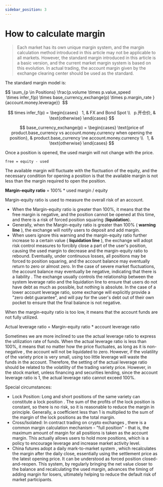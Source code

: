 ```yaml
---
sidebar_position: 3
---
```


# How to calculate margin

> Each market has its own unique margin system, and the margin calculation method introduced in this article may not be applicable to all markets. However, the standard margin introduced in this article is a basic version, and the current market margin system is based on this evolution. In actual trading, the account margin given by the exchange clearing center should be used as the standard.

The standard margin model is:

$$
\sum_{p \in Positions} \frac{p.volume \times p.value_speed  \times infer_f(p) \times base_currency_exchange(p) \times  p.margin\_rate }{account.money.leverage}} 
$$

$$
times infer_f(p) = \begin{cases}  
  1,       & FX and Bond Spot \\
  p.开仓价, & \text{otherwise}
\end{cases}
$$

$$
base_currency_exchange(p) = \begin{cases}
    \text{price of product.base_currency vs account.money.currency when opening the position},  & product.base_currency \ne account.money.currency \\
    1,                          & \text{otherwise}
\end{cases}
$$

Once a position is opened, the used margin will not change with the price.

`free = equity - used`

The available margin will fluctuate with the fluctuation of the equity, and the necessary condition for opening a position is that the available margin is not less than the margin required to open the position.

**Margin-equity ratio** = 100% \* used margin / equity

Margin-equity ratio is used to measure the overall risk of an account.

- When the Margin-equity ratio is greater than 100%, it means that the free margin is negative, and the position cannot be opened at this time, and there is a risk of forced position squaring (**liquidation**).
- Generally, when the Margin-equity ratio is greater than 100% ( **warning line** ), the exchange will notify users to deposit and add margin.
- When users ignore this warning and the margin-equity ratio further increase to a certain value ( **liquidation line** ), the exchange will adopt risk control measures to forcibly close a part of the user's position, causing the used margin to decrease and the margin-equity ratio to rebound. Eventually, under continuous losses, all positions may be forced to position squaring, and the account balance may eventually return to zero or almost zero. In the case of severe market fluctuations, the account balance may eventually be negative, indicating that there is a liability . The exchange usually controls the relationship between the system leverage ratio and the liquidation line to ensure that users do not have debt as much as possible, but nothing is absolute. In the case of a lower account leverage ratio, some exchange will explicitly provide a "zero debt guarantee", and will pay for the user's debt out of their own pocket to ensure that the final balance is not negative.

When the margin-equity ratio is too low, it means that the account funds are not fully utilized.

Actual leverage ratio = Margin-equity ratio \* account leverage ratio

Sometimes we are more inclined to use the actual leverage ratio to express the utilization rate of funds.
When the actual leverage ratio is less than 100%, it means that no matter how the price fluctuates, as long as it is non-negative , the account will not be liquidated to zero. However, if the volatility of the variety price is very small, using too little leverage will waste the funds in the account. Therefore, the setting of the actual leverage ratio should be related to the volatility of the trading variety price. However, in the stock market, unless financing and securities lending, since the account leverage ratio is 1, the actual leverage ratio cannot exceed 100%.

Special circumstances:

- Lock Position: Long and short positions of the same variety can constitute a lock position . The sum of the profits of the lock position is constant, so there is no risk, so it is reasonable to reduce the margin in principle. Generally, a coefficient less than 1 is multiplied to the sum of the margin of the lock positions as the total margin.
- Cross/Isolated: In contract trading on crypto exchanges , there is a common margin calculation mechanism - "full position" - that is, the maximum amount of margin for all positions is taken as the account margin. This actually allows users to hold more positions, which is a policy to encourage leverage and increase market activity level.
- China futures adopt a daily mark-to-market system , which recalculates the margin after the daily close, essentially using the settlement price as the latest opening price. It can be understood as forced position closed-and-reopen. This system, by regularly bringing the net value closer to the balance and recalculating the used margin, advances the timing of adding margin for losers, ultimately helping to reduce the default risk of market participants.
